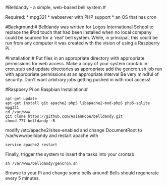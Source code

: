 #Belldandy - a simple, web-based bell system.#

Required: 
	* mpg321
	* webserver with PHP support
	* an OS that has cron

#Background:#
   Belldandy was written for Logos International School to replace the iPod touch that had been installed when no local company could be sourced for a 'real' bell system. While, in principal, this could be run from any computer it was created with the vision of using a Raspberry Pi.


#Installation:#
Put files in an appropriate directory with appropriate permissions for web access.
Make a copy of your system crontab in cron.stub and update directories as appropriate
add the gencron.sh job run with appropriate permissions at an appropriate interval
Be very mindful of security. Don't want arbitrary jobs getting pushed in with root access!

#Raspbery Pi on Raspbian Installation:#
```
apt-get update
apt-get install git apache2 php5 libapache2-mod-php5 php5-sqlite mpg321
cd /var/www
git clone https://github.com/AsianHope/belldandy.git
chmod 777 belldandy -R
```
modify /etc/apache2/sites-enabled and change DocumentRoot to /var/www/belldandy and restart apache with
```
service apache2 restart
```

Finally, trigger the system to insert the tasks into your crontab
```
sh /var/www/belldandy/gencron.sh
```
Browse to your Pi and change some bells around! Bells should regenerate every 5 minutes.


